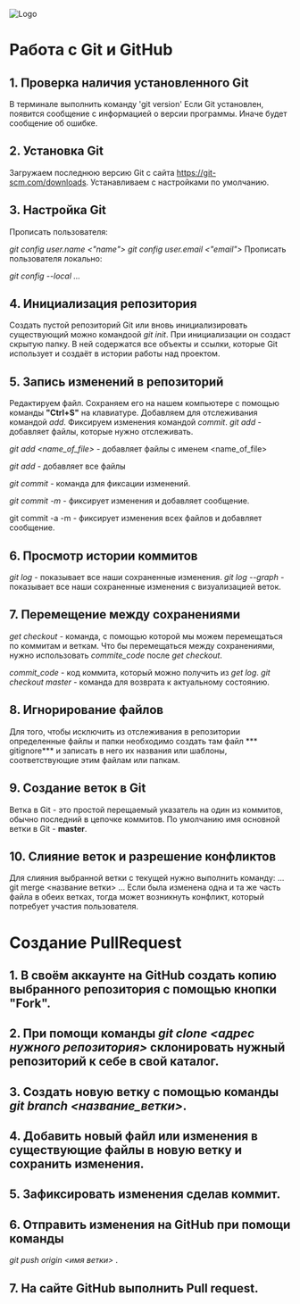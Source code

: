 
![Logo](scale_time.jpg)
# Работа с Git и GitHub


## 1. Проверка наличия установленного Git
В терминале выполнить команду 'git version'
Если Git установлен, появится  сообщение 
с информацией о версии программы. Иначе
будет сообщение об ошибке.

## 2. Установка Git
Загружаем последнюю версию Git с сайта
https://git-scm.com/downloads.
Устанавливаем с настройками по умолчанию.

## 3. Настройка Git
Прописать пользователя:

*git config user.name <"name">*
*git config user.email <"email">*
Прописать пользователя локально:

*git config --local ...*
## 4. Инициализация репозитория
Создать пустой репозиторий Git или вновь инициализировать существующий можно командоой *git init*. При инициализации он создаст скрытую папку. В ней содержатся все объекты и ссылки, которые Git использует и создаёт в истории работы над проектом.

## 5. Запись изменений в репозиторий
Редактируем файл.
Сохраняем его на нашем компьютере с помощью команды **"Ctrl+S"** на клавиатуре.
Добавляем для отслеживания командой *add*.
Фиксируем изменения командой *commit*.
*git add* - добавляет файлы, которые нужно отслеживать.

*git add <name_of_file>* - добавляет файлы с именем <name_of_file>

*git add*  - добавляет все файлы

*git commit* - команда для фиксации изменений.

*git commit -m* - фиксирует изменения и добавляет сообщение.

git commit -a -m - фиксирует изменения всех файлов и добавляет сообщение.

## 6. Просмотр истории коммитов
*git log* - показывает все наши сохраненные изменения.
*git log --graph* - показывает все наши сохраненные изменения с визуализацией веток.

## 7. Перемещение между сохранениями
*get checkout* - команда, с помощью которой мы можем перемещаться по коммитам и веткам.
Что бы перемещаться между сохранениями, нужно использовать *commite_code* после *get checkout*.
 
*commit_code* - код коммита, который можно получить из *get log*.
*git checkout master* - команда для возврата к актуальному состоянию.

## 8. Игнорирование файлов
Для того, чтобы исключить из отслеживания
в репозитории определенные файлы и папки
необходимо создать там файл ***
gitignore*** и записать в него их названия 
или шаблоны, соответствующие этим файлам или папкам.

## 9. Создание веток в Git
Ветка в Git - это простой перещаемый
указатель на один из коммитов, обычно
последний в цепочке коммитов.
По умолчанию имя основной ветки в Git -
**master**.

## 10. Слияние веток и разрешение конфликтов
Для слияния выбранной ветки с текущей нужно
выполнить команду:
...
git merge <название ветки>
...
Если была изменена одна и та же часть файла в обеих ветках, тогда может возникнуть конфликт, который
потребует участия пользователя.

# Создание PullRequest

## 1. В своём аккаунте на GitHub создать копию выбранного репозитория  с помощью кнопки "Fork".

## 2. При помощи команды *git clone <адрес нужного репозитория>* склонировать нужный репозиторий к себе в свой каталог.

## 3. Создать новую ветку с помощью команды *git branch <название_ветки>*.

## 4. Добавить новый файл или изменения в существующие файлы в новую ветку и сохранить изменения.

## 5. Зафиксировать изменения сделав коммит.

## 6. Отправить изменения на GitHub при помощи команды
*git push origin <имя ветки>* .

## 7. На сайте GitHub выполнить Pull request.





